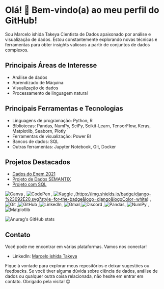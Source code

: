 
# Olá! 👋 Bem-vindo(a) ao meu perfil do GitHub!


Sou Marcelo ishida Takeya Cientista de Dados apaixonado por análise e visualização de dados. Estou constantemente explorando novas técnicas e ferramentas para obter insights valiosos a partir de conjuntos de dados complexos.

## Principais Áreas de Interesse

- Análise de dados
- Aprendizado de Máquina
- Visualização de dados
- Processamento de linguagem natural

## Principais Ferramentas e Tecnologias

- Linguagens de programação: Python, R
- Bibliotecas: Pandas, NumPy, SciPy, Scikit-Learn, TensorFlow, Keras, Matplotlib, Seaborn, Plotly
- Ferramentas de visualização: Power BI
- Bancos de dados: SQL
- Outras ferramentas: Jupyter Notebook, Git, Docker

## Projetos Destacados

- [Dados do Enem 2021 ](https://github.com/Mjapo/DadosEnem)
- [Projeto de Dados SEMANTIX ](https://github.com/Mjapo/ProjetoDados)
- [Projeto com SQL ](https://github.com/Mjapo/ProjetoCreditoSql)

![Canva](https://img.shields.io/badge/Canva-%2300C4CC.svg?style=for-the-badge&logo=Canva&logoColor=white) , ![CodePen](https://img.shields.io/badge/Codepen-000000?style=for-the-badge&logo=codepen&logoColor=white) , ![Kaggle](https://img.shields.io/badge/Kaggle-035a7d?style=for-the-badge&logo=kaggle&logoColor=white) ,(https://img.shields.io/badge/django-%23092E20.svg?style=for-the-badge&logo=django&logoColor=white) ,![Git](https://img.shields.io/badge/git-%23F05033.svg?style=for-the-badge&logo=git&logoColor=white) ,![GitHub](https://img.shields.io/badge/github-%23121011.svg?style=for-the-badge&logo=github&logoColor=white) ,![LinkedIn](https://img.shields.io/badge/linkedin-%230077B5.svg?style=for-the-badge&logo=linkedin&logoColor=white), ![Gmail](https://img.shields.io/badge/Gmail-D14836?style=for-the-badge&logo=gmail&logoColor=white),![Discord](https://img.shields.io/badge/Discord-%235865F2.svg?style=for-the-badge&logo=discord&logoColor=white) ,![Pandas](https://img.shields.io/badge/pandas-%23150458.svg?style=for-the-badge&logo=pandas&logoColor=white), ![NumPy](https://img.shields.io/badge/numpy-%23013243.svg?style=for-the-badge&logo=numpy&logoColor=white) ,![Matplotlib](https://img.shields.io/badge/Matplotlib-%23ffffff.svg?style=for-the-badge&logo=Matplotlib&logoColor=black)


![Anurag's GitHub stats](https://github-readme-stats.vercel.app/api?username=anuraghazra&show_icons=true&theme=radical)

## Contato

Você pode me encontrar em várias plataformas. Vamos nos conectar!

- LinkedIn: [Marcelo ishida Takeya](https://www.linkedin.com/in/marcelo-ishida-takeya-a8213897/)

Fique à vontade para explorar meus repositórios e deixar sugestões ou feedbacks. Se você tiver alguma dúvida sobre ciência de dados, análise de dados ou qualquer outra coisa relacionada, não hesite em entrar em contato. Obrigado pela visita! 😊
